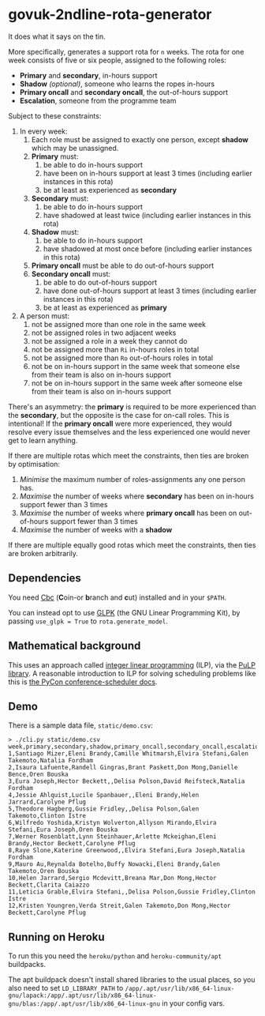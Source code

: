govuk-2ndline-rota-generator
============================

It does what it says on the tin.

More specifically, generates a support rota for `n` weeks.  The rota
for one week consists of five or six people, assigned to the following
roles:

- **Primary** and **secondary**, in-hours support
- **Shadow** *(optional)*, someone who learns the ropes in-hours
- **Primary oncall** and **secondary oncall**, the out-of-hours support
- **Escalation**, someone from the programme team

Subject to these constraints:

1. In every week:
   1. Each role must be assigned to exactly one person, except **shadow** which may be unassigned.
   2. **Primary** must:
      1. be able to do in-hours support
      2. have been on in-hours support at least 3 times (including earlier instances in this rota)
      3. be at least as experienced as **secondary**
   3. **Secondary** must:
      1. be able to do in-hours support
      2. have shadowed at least twice (including earlier instances in this rota)
   4. **Shadow** must:
      1. be able to do in-hours support
      2. have shadowed at most once before (including earlier instances in this rota)
   5. **Primary oncall** must be able to do out-of-hours support
   6. **Secondary oncall** must:
      1. be able to do out-of-hours support
      2. have done out-of-hours support at least 3 times (including earlier instances in this rota)
      3. be at least as experienced as **primary**
2. A person must:
   1. not be assigned more than one role in the same week
   2. not be assigned roles in two adjacent weeks
   3. not be assigned a role in a week they cannot do
   4. not be assigned more than `Ri` in-hours roles in total
   5. not be assigned more than `Ro` out-of-hours roles in total
   6. not be on in-hours support in the same week that someone else from their team is also on in-hours support
   7. not be on in-hours support in the same week after someone else from their team is also on in-hours support

There's an asymmetry: the **primary** is required to be more
experienced than the **secondary**, but the opposite is the case for
on-call roles.  This is intentional!  If the **primary oncall** were
more experienced, they would resolve every issue themselves and the
less experienced one would never get to learn anything.

If there are multiple rotas which meet the constraints, then ties are
broken by optimisation:

1. *Minimise* the maximum number of roles-assignments any one person has.
2. *Maximise* the number of weeks where **secondary** has been on in-hours support fewer than 3 times
3. *Maximise* the number of weeks where **primary oncall** has been on out-of-hours support fewer than 3 times
4. *Maximise* the number of weeks with a **shadow**

If there are multiple equally good rotas which meet the constraints,
then ties are broken arbitrarily.

## Dependencies

You need [Cbc][] (**C**oin-or **b**ranch and **c**ut) installed and in
your `$PATH`.

You can instead opt to use [GLPK][] (the GNU Linear Programming Kit),
by passing `use_glpk = True` to `rota.generate_model`.

[Cbc]: https://projects.coin-or.org/Cbc
[GLPK]: https://www.gnu.org/software/glpk/

## Mathematical background

This uses an approach called [integer linear programming][] (ILP), via
the [PuLP library][].  A reasonable introduction to ILP for solving
scheduling problems like this is [the PyCon conference-scheduler
docs][].

[integer linear programming]: https://en.wikipedia.org/wiki/Integer_programming
[PuLP library]: https://pythonhosted.org/PuLP/
[the PyCon conference-scheduler docs]: https://conference-scheduler.readthedocs.io/en/latest/background/mathematical_model.html

## Demo

There is a sample data file, `static/demo.csv`:

```
> ./cli.py static/demo.csv
week,primary,secondary,shadow,primary_oncall,secondary_oncall,escalation
1,Santiago Mizer,Eleni Brandy,Camille Whitmarsh,Elvira Stefani,Galen Takemoto,Natalia Fordham
2,Isaura Lafuente,Randell Gingras,Brant Paskett,Don Mong,Danielle Bence,Oren Bouska
3,Eura Joseph,Hector Beckett,,Delisa Polson,David Reifsteck,Natalia Fordham
4,Jessie Ahlquist,Lucile Spanbauer,,Eleni Brandy,Helen Jarrard,Carolyne Pflug
5,Theodore Hagberg,Gussie Fridley,,Delisa Polson,Galen Takemoto,Clinton Istre
6,Wilfredo Yoshida,Kristyn Wolverton,Allyson Mirando,Elvira Stefani,Eura Joseph,Oren Bouska
7,Werner Rosenblatt,Lynn Steinhauer,Arlette Mckeighan,Eleni Brandy,Hector Beckett,Carolyne Pflug
8,Raye Slone,Katerine Greenwood,,Elvira Stefani,Eura Joseph,Natalia Fordham
9,Mauro Au,Reynalda Botelho,Buffy Nowacki,Eleni Brandy,Galen Takemoto,Oren Bouska
10,Helen Jarrard,Sergio Mcdevitt,Breana Mar,Don Mong,Hector Beckett,Clarita Caiazzo
11,Leticia Grable,Elvira Stefani,,Delisa Polson,Gussie Fridley,Clinton Istre
12,Kristen Youngren,Verda Streit,Galen Takemoto,Don Mong,Hector Beckett,Carolyne Pflug
```

## Running on Heroku

To run this you need the `heroku/python` and `heroku-community/apt`
buildpacks.

The apt buildpack doesn't install shared libraries to the usual
places, so you also need to set `LD_LIBRARY_PATH` to
`/app/.apt/usr/lib/x86_64-linux-gnu/lapack:/app/.apt/usr/lib/x86_64-linux-gnu/blas:/app/.apt/usr/lib/x86_64-linux-gnu`
in your config vars.
